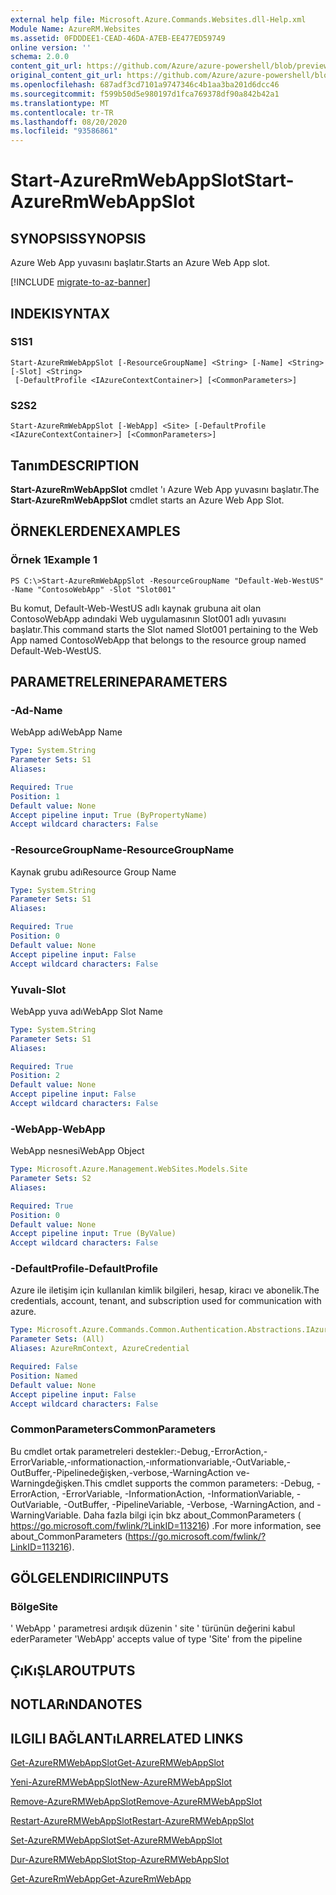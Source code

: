 ```yaml
---
external help file: Microsoft.Azure.Commands.Websites.dll-Help.xml
Module Name: AzureRM.Websites
ms.assetid: 0FDDDEE1-CEAD-46DA-A7EB-EE477ED59749
online version: ''
schema: 2.0.0
content_git_url: https://github.com/Azure/azure-powershell/blob/preview/src/ResourceManager/Websites/Commands.Websites/help/Start-AzureRmWebAppSlot.md
original_content_git_url: https://github.com/Azure/azure-powershell/blob/preview/src/ResourceManager/Websites/Commands.Websites/help/Start-AzureRmWebAppSlot.md
ms.openlocfilehash: 687adf3cd7101a9747346c4b1aa3ba201d6dcc46
ms.sourcegitcommit: f599b50d5e980197d1fca769378df90a842b42a1
ms.translationtype: MT
ms.contentlocale: tr-TR
ms.lasthandoff: 08/20/2020
ms.locfileid: "93586861"
---
```

# <span data-ttu-id="a1b91-101">Start-AzureRmWebAppSlot</span><span class="sxs-lookup"><span data-stu-id="a1b91-101">Start-AzureRmWebAppSlot</span></span>

## <span data-ttu-id="a1b91-102">SYNOPSIS</span><span class="sxs-lookup"><span data-stu-id="a1b91-102">SYNOPSIS</span></span>
<span data-ttu-id="a1b91-103">Azure Web App yuvasını başlatır.</span><span class="sxs-lookup"><span data-stu-id="a1b91-103">Starts an Azure Web App slot.</span></span>

[!INCLUDE [migrate-to-az-banner](../../includes/migrate-to-az-banner.md)]

## <span data-ttu-id="a1b91-104">INDEKI</span><span class="sxs-lookup"><span data-stu-id="a1b91-104">SYNTAX</span></span>

### <span data-ttu-id="a1b91-105">S1</span><span class="sxs-lookup"><span data-stu-id="a1b91-105">S1</span></span>
```
Start-AzureRmWebAppSlot [-ResourceGroupName] <String> [-Name] <String> [-Slot] <String>
 [-DefaultProfile <IAzureContextContainer>] [<CommonParameters>]
```

### <span data-ttu-id="a1b91-106">S2</span><span class="sxs-lookup"><span data-stu-id="a1b91-106">S2</span></span>
```
Start-AzureRmWebAppSlot [-WebApp] <Site> [-DefaultProfile <IAzureContextContainer>] [<CommonParameters>]
```

## <span data-ttu-id="a1b91-107">Tanım</span><span class="sxs-lookup"><span data-stu-id="a1b91-107">DESCRIPTION</span></span>
<span data-ttu-id="a1b91-108">**Start-AzureRmWebAppSlot** cmdlet 'ı Azure Web App yuvasını başlatır.</span><span class="sxs-lookup"><span data-stu-id="a1b91-108">The **Start-AzureRmWebAppSlot** cmdlet starts an Azure Web App Slot.</span></span>

## <span data-ttu-id="a1b91-109">ÖRNEKLERDEN</span><span class="sxs-lookup"><span data-stu-id="a1b91-109">EXAMPLES</span></span>

### <span data-ttu-id="a1b91-110">Örnek 1</span><span class="sxs-lookup"><span data-stu-id="a1b91-110">Example 1</span></span>
```
PS C:\>Start-AzureRmWebAppSlot -ResourceGroupName "Default-Web-WestUS" -Name "ContosoWebApp" -Slot "Slot001"
```

<span data-ttu-id="a1b91-111">Bu komut, Default-Web-WestUS adlı kaynak grubuna ait olan ContosoWebApp adındaki Web uygulamasının Slot001 adlı yuvasını başlatır.</span><span class="sxs-lookup"><span data-stu-id="a1b91-111">This command starts the Slot named Slot001 pertaining to the Web App named ContosoWebApp that belongs to the resource group named Default-Web-WestUS.</span></span>

## <span data-ttu-id="a1b91-112">PARAMETRELERINE</span><span class="sxs-lookup"><span data-stu-id="a1b91-112">PARAMETERS</span></span>

### <span data-ttu-id="a1b91-113">-Ad</span><span class="sxs-lookup"><span data-stu-id="a1b91-113">-Name</span></span>
<span data-ttu-id="a1b91-114">WebApp adı</span><span class="sxs-lookup"><span data-stu-id="a1b91-114">WebApp Name</span></span>

```yaml
Type: System.String
Parameter Sets: S1
Aliases: 

Required: True
Position: 1
Default value: None
Accept pipeline input: True (ByPropertyName)
Accept wildcard characters: False
```

### <span data-ttu-id="a1b91-115">-ResourceGroupName</span><span class="sxs-lookup"><span data-stu-id="a1b91-115">-ResourceGroupName</span></span>
<span data-ttu-id="a1b91-116">Kaynak grubu adı</span><span class="sxs-lookup"><span data-stu-id="a1b91-116">Resource Group Name</span></span>

```yaml
Type: System.String
Parameter Sets: S1
Aliases: 

Required: True
Position: 0
Default value: None
Accept pipeline input: False
Accept wildcard characters: False
```

### <span data-ttu-id="a1b91-117">Yuvalı</span><span class="sxs-lookup"><span data-stu-id="a1b91-117">-Slot</span></span>
<span data-ttu-id="a1b91-118">WebApp yuva adı</span><span class="sxs-lookup"><span data-stu-id="a1b91-118">WebApp Slot Name</span></span>

```yaml
Type: System.String
Parameter Sets: S1
Aliases: 

Required: True
Position: 2
Default value: None
Accept pipeline input: False
Accept wildcard characters: False
```

### <span data-ttu-id="a1b91-119">-WebApp</span><span class="sxs-lookup"><span data-stu-id="a1b91-119">-WebApp</span></span>
<span data-ttu-id="a1b91-120">WebApp nesnesi</span><span class="sxs-lookup"><span data-stu-id="a1b91-120">WebApp Object</span></span>

```yaml
Type: Microsoft.Azure.Management.WebSites.Models.Site
Parameter Sets: S2
Aliases: 

Required: True
Position: 0
Default value: None
Accept pipeline input: True (ByValue)
Accept wildcard characters: False
```

### <span data-ttu-id="a1b91-121">-DefaultProfile</span><span class="sxs-lookup"><span data-stu-id="a1b91-121">-DefaultProfile</span></span>
<span data-ttu-id="a1b91-122">Azure ile iletişim için kullanılan kimlik bilgileri, hesap, kiracı ve abonelik.</span><span class="sxs-lookup"><span data-stu-id="a1b91-122">The credentials, account, tenant, and subscription used for communication with azure.</span></span>

```yaml
Type: Microsoft.Azure.Commands.Common.Authentication.Abstractions.IAzureContextContainer
Parameter Sets: (All)
Aliases: AzureRmContext, AzureCredential

Required: False
Position: Named
Default value: None
Accept pipeline input: False
Accept wildcard characters: False
```

### <span data-ttu-id="a1b91-123">CommonParameters</span><span class="sxs-lookup"><span data-stu-id="a1b91-123">CommonParameters</span></span>
<span data-ttu-id="a1b91-124">Bu cmdlet ortak parametreleri destekler:-Debug,-ErrorAction,-ErrorVariable,-ınformationaction,-ınformationvariable,-OutVariable,-OutBuffer,-Pipelinedeğişken,-verbose,-WarningAction ve-Warningdeğişken.</span><span class="sxs-lookup"><span data-stu-id="a1b91-124">This cmdlet supports the common parameters: -Debug, -ErrorAction, -ErrorVariable, -InformationAction, -InformationVariable, -OutVariable, -OutBuffer, -PipelineVariable, -Verbose, -WarningAction, and -WarningVariable.</span></span> <span data-ttu-id="a1b91-125">Daha fazla bilgi için bkz about_CommonParameters ( https://go.microsoft.com/fwlink/?LinkID=113216) .</span><span class="sxs-lookup"><span data-stu-id="a1b91-125">For more information, see about_CommonParameters (https://go.microsoft.com/fwlink/?LinkID=113216).</span></span>

## <span data-ttu-id="a1b91-126">GÖLGELENDIRICI</span><span class="sxs-lookup"><span data-stu-id="a1b91-126">INPUTS</span></span>

### <span data-ttu-id="a1b91-127">Bölge</span><span class="sxs-lookup"><span data-stu-id="a1b91-127">Site</span></span>
<span data-ttu-id="a1b91-128">' WebApp ' parametresi ardışık düzenin ' site ' türünün değerini kabul eder</span><span class="sxs-lookup"><span data-stu-id="a1b91-128">Parameter 'WebApp' accepts value of type 'Site' from the pipeline</span></span>

## <span data-ttu-id="a1b91-129">ÇıKıŞLAR</span><span class="sxs-lookup"><span data-stu-id="a1b91-129">OUTPUTS</span></span>

## <span data-ttu-id="a1b91-130">NOTLARıNDA</span><span class="sxs-lookup"><span data-stu-id="a1b91-130">NOTES</span></span>

## <span data-ttu-id="a1b91-131">ILGILI BAĞLANTıLAR</span><span class="sxs-lookup"><span data-stu-id="a1b91-131">RELATED LINKS</span></span>

[<span data-ttu-id="a1b91-132">Get-AzureRMWebAppSlot</span><span class="sxs-lookup"><span data-stu-id="a1b91-132">Get-AzureRMWebAppSlot</span></span>](./Get-AzureRMWebAppSlot.md)

[<span data-ttu-id="a1b91-133">Yeni-AzureRMWebAppSlot</span><span class="sxs-lookup"><span data-stu-id="a1b91-133">New-AzureRMWebAppSlot</span></span>](./New-AzureRMWebAppSlot.md)

[<span data-ttu-id="a1b91-134">Remove-AzureRMWebAppSlot</span><span class="sxs-lookup"><span data-stu-id="a1b91-134">Remove-AzureRMWebAppSlot</span></span>](./Remove-AzureRMWebAppSlot.md)

[<span data-ttu-id="a1b91-135">Restart-AzureRMWebAppSlot</span><span class="sxs-lookup"><span data-stu-id="a1b91-135">Restart-AzureRMWebAppSlot</span></span>](./Restart-AzureRMWebAppSlot.md)

[<span data-ttu-id="a1b91-136">Set-AzureRMWebAppSlot</span><span class="sxs-lookup"><span data-stu-id="a1b91-136">Set-AzureRMWebAppSlot</span></span>](./Set-AzureRMWebAppSlot.md)

[<span data-ttu-id="a1b91-137">Dur-AzureRMWebAppSlot</span><span class="sxs-lookup"><span data-stu-id="a1b91-137">Stop-AzureRMWebAppSlot</span></span>](./Stop-AzureRMWebAppSlot.md)

[<span data-ttu-id="a1b91-138">Get-AzureRmWebApp</span><span class="sxs-lookup"><span data-stu-id="a1b91-138">Get-AzureRmWebApp</span></span>](./Get-AzureRmWebApp.md)
